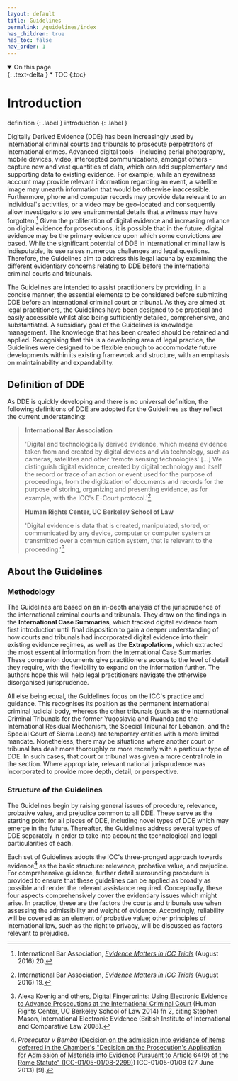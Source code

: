 ```yaml
---
layout: default
title: Guidelines
permalink: /guidelines/index
has_children: true
has_toc: false
nav_order: 1
---
```

<details open markdown="block">
  <summary>
    On this page
  </summary>
  {: .text-delta }
* TOC
{:toc}
</details>

# Introduction

definition {: .label }
introduction {: .label }

Digitally Derived Evidence (DDE) has been increasingly used by international criminal courts and tribunals to prosecute perpetrators of international crimes. Advanced digital tools - including aerial photography, mobile devices, video, intercepted communications, amongst others - capture new and vast quantities of data, which can add supplementary and supporting data to existing evidence. For example, while an eyewitness account may provide relevant information regarding an event, a satellite image may unearth information that would be otherwise inaccessible. Furthermore, phone and computer records may provide data relevant to an individual's activities, or a video may be geo-located and consequently allow investigators to see environmental details that a witness may have forgotten.[^1] Given the proliferation of digital evidence and increasing reliance on digital evidence for prosecutions, it is possible that in the future, digital evidence may be the primary evidence upon which some convictions are based. While the significant potential of DDE in international criminal law is indisputable, its use raises numerous challenges and legal questions. Therefore, the Guidelines aim to address this legal lacuna by examining the different evidentiary concerns relating to DDE before the international criminal courts and tribunals.

The Guidelines are intended to assist practitioners by providing, in a concise manner, the essential elements to be considered before submitting DDE before an international criminal court or tribunal. As they are aimed at legal practitioners, the Guidelines have been designed to be practical and easily accessible whilst also being sufficiently detailed, comprehensive, and substantiated. A subsidiary goal of the Guidelines is knowledge management. The knowledge that has been created should be retained and applied. Recognising that this is a developing area of legal practice, the Guidelines were designed to be flexible enough to accommodate future developments within its existing framework and structure, with an emphasis on maintainability and expandability.

## Definition of DDE

As DDE is quickly developing and there is no universal definition, the following definitions of DDE are adopted for the Guidelines as they reflect the current understanding:

> **International Bar Association**
>
> 'Digital and technologically derived evidence, which means evidence taken from and created by digital devices and via technology, such as cameras, satellites and other 'remote sensing technologies' [...] We distinguish digital evidence, created by digital technology and itself the record or trace of an action or event used for the purpose of proceedings, from the digitization of documents and records for the purpose of storing, organizing and presenting evidence, as for example, with the ICC's E-Court protocol.'[^2]
>
> **Human Rights Center, UC Berkeley School of Law**
>
> 'Digital evidence is data that is created, manipulated, stored, or communicated by any device, computer or computer system or transmitted over a communication system, that is relevant to the proceeding.'[^3]

## About the Guidelines

### Methodology

The Guidelines are based on an in-depth analysis of the jurisprudence of the international criminal courts and tribunals. They draw on the findings in the **International Case Summaries**, which tracked digital evidence from first introduction until final disposition to gain a deeper understanding of how courts and tribunals had incorporated digital evidence into their existing evidence regimes, as well as the **Extrapolations**, which extracted the most essential information from the International Case Summaries. These companion documents give practitioners access to the level of detail they require, with the flexibility to expand on the information further. The authors hope this will help legal practitioners navigate the otherwise disorganised jurisprudence.

All else being equal, the Guidelines focus on the ICC's practice and guidance. This recognises its position as the permanent international criminal judicial body, whereas the other tribunals (such as the International Criminal Tribunals for the former Yugoslavia and Rwanda and the International Residual Mechanism, the Special Tribunal for Lebanon, and the Special Court of Sierra Leone) are temporary entities with a more limited mandate. Nonetheless, there may be situations where another court or tribunal has dealt more thoroughly or more recently with a particular type of DDE. In such cases, that court or tribunal was given a more central role in the section. Where appropriate, relevant national jurisprudence was incorporated to provide more depth, detail, or perspective.

### Structure of the Guidelines

The Guidelines begin by raising general issues of procedure, relevance, probative value, and prejudice common to all DDE. These serve as the starting point for all pieces of DDE, including novel types of DDE which may emerge in the future. Thereafter, the Guidelines address several types of DDE separately in order to take into account the technological and legal particularities of each.

Each set of Guidelines adopts the ICC's three-pronged approach towards evidence[^4] as the basic structure: relevance, probative value, and prejudice. For comprehensive guidance, further detail surrounding procedure is provided to ensure that these guidelines can be applied as broadly as possible and render the relevant assistance required. Conceptually, these four aspects comprehensively cover the evidentiary issues which might arise. In practice, these are the factors the courts and tribunals use when assessing the admissibility and weight of evidence. Accordingly, reliability will be covered as an element of probative value; other principles of international law, such as the right to privacy, will be discussed as factors relevant to prejudice.

[^1]: International Bar Association, [_Evidence Matters in ICC Trials_](https://www.ibanet.org/document?id=Evidence-matters-in-icc-trials) (August 2016) 20.

[^2]: International Bar Association, [_Evidence Matters in ICC Trials_](https://www.ibanet.org/document?id=Evidence-matters-in-icc-trials) (August 2016) 19.

[^3]: Alexa Koenig and others, [Digital Fingerprints: Using Electronic Evidence to Advance Prosecutions at the International Criminal Court](https://humanrights.berkeley.edu/sites/default/files/publications/digital-fingerprints.pdf) (Human Rights Center, UC Berkeley School of Law 2014) fn 2, citing Stephen Mason, International Electronic Evidence (British Institute of International and Comparative Law 2008).

[^4]: _Prosecutor v Bemba_ ([Decision on the admission into evidence of items deferred in the Chamber's "Decision on the Prosecution's Application for Admission of Materials into Evidence Pursuant to Article 64(9) of the Rome Statute" (ICC-01/05-01/08-2299)](https://www.legal-tools.org/doc/9037fc/)) ICC-01/05-01/08 (27 June 2013) [9].
